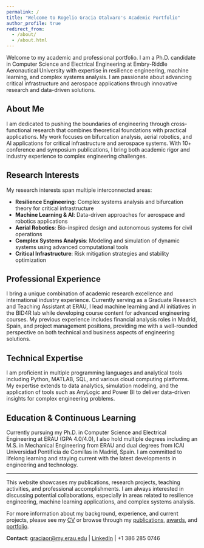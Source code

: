 ```yaml
---
permalink: /
title: "Welcome to Rogelio Gracia Otalvaro's Academic Portfolio"
author_profile: true
redirect_from: 
  - /about/
  - /about.html
---
```


Welcome to my academic and professional portfolio. I am a Ph.D. candidate in Computer Science and Electrical Engineering at Embry-Riddle Aeronautical University with expertise in resilience engineering, machine learning, and complex systems analysis. I am passionate about advancing critical infrastructure and aerospace applications through innovative research and data-driven solutions.

## About Me

I am dedicated to pushing the boundaries of engineering through cross-functional research that combines theoretical foundations with practical applications. My work focuses on bifurcation analysis, aerial robotics, and AI applications for critical infrastructure and aerospace systems. With 10+ conference and symposium publications, I bring both academic rigor and industry experience to complex engineering challenges.

## Research Interests

My research interests span multiple interconnected areas:
- **Resilience Engineering**: Complex systems analysis and bifurcation theory for critical infrastructure
- **Machine Learning & AI**: Data-driven approaches for aerospace and robotics applications
- **Aerial Robotics**: Bio-inspired design and autonomous systems for civil operations
- **Complex Systems Analysis**: Modeling and simulation of dynamic systems using advanced computational tools
- **Critical Infrastructure**: Risk mitigation strategies and stability optimization

## Professional Experience

I bring a unique combination of academic research excellence and international industry experience. Currently serving as a Graduate Research and Teaching Assistant at ERAU, I lead machine learning and AI initiatives in the BID4R lab while developing course content for advanced engineering courses. My previous experience includes financial analysis roles in Madrid, Spain, and project management positions, providing me with a well-rounded perspective on both technical and business aspects of engineering solutions.

## Technical Expertise

I am proficient in multiple programming languages and analytical tools including Python, MATLAB, SQL, and various cloud computing platforms. My expertise extends to data analytics, simulation modeling, and the application of tools such as AnyLogic and Power BI to deliver data-driven insights for complex engineering problems.

## Education & Continuous Learning

Currently pursuing my Ph.D. in Computer Science and Electrical Engineering at ERAU (GPA 4.0/4.0), I also hold multiple degrees including an M.S. in Mechanical Engineering from ERAU and dual degrees from ICAI Universidad Pontificia de Comillas in Madrid, Spain. I am committed to lifelong learning and staying current with the latest developments in engineering and technology.

---

This website showcases my publications, research projects, teaching activities, and professional accomplishments. I am always interested in discussing potential collaborations, especially in areas related to resilience engineering, machine learning applications, and complex systems analysis.

For more information about my background, experience, and current projects, please see my [CV](/cv/) or browse through my [publications](/publications/), [awards](/awards/), and [portfolio](/portfolio/).

**Contact**: graciaor@my.erau.edu | [LinkedIn](https://www.linkedin.com/in/rogeliogo/) | +1 386 285 0746
